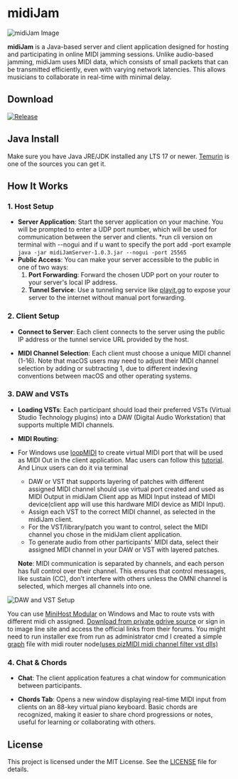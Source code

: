 # midiJam

![midiJam Image](https://github.com/user-attachments/assets/3fe4626b-65b7-4d59-a3c6-9cbb13ac3171)

**midiJam** is a Java-based server and client application designed for hosting and participating in online MIDI jamming sessions. Unlike audio-based jamming, midiJam uses MIDI data, which consists of small packets that can be transmitted efficiently, even with varying network latencies. This allows musicians to collaborate in real-time with minimal delay.

## Download
 [![Release](https://img.shields.io/github/release/serifpersia/midiJam.svg?style=flat-square)](https://github.com/serifpersia/midiJam/releases)

## Java Install
Make sure you have Java JRE/JDK installed any LTS 17 or newer. [Temurin](https://adoptium.net/temurin/releases/) is one of the sources you can get it.

## How It Works

### 1. Host Setup

- **Server Application**: Start the server application on your machine. You will be prompted to enter a UDP port number, which will be used for communication between the server and clients.
  *run cli version on terminal with --nogui and if u want to specify the port add -port <yourport> example `java -jar midiJamServer-1.0.3.jar --nogui -port 25565`
- **Public Access**: You can make your server accessible to the public in one of two ways:
  1. **Port Forwarding**: Forward the chosen UDP port on your router to your server's local IP address.
  2. **Tunnel Service**: Use a tunneling service like [playit.gg](https://playit.gg) to expose your server to the internet without manual port forwarding.

### 2. Client Setup

- **Connect to Server**: Each client connects to the server using the public IP address or the tunnel service URL provided by the host.
  
- **MIDI Channel Selection**: Each client must choose a unique MIDI channel (1-16). Note that macOS users may need to adjust their MIDI channel selection by adding or subtracting 1, due to different indexing conventions between macOS and other operating systems.

### 3. DAW and VSTs

- **Loading VSTs**: Each participant should load their preferred VSTs (Virtual Studio Technology plugins) into a DAW (Digital Audio Workstation) that supports multiple MIDI channels.
  
- **MIDI Routing**:
- For Windows use [loopMIDI](https://www.tobias-erichsen.de/software/loopmidi.html) to create virtual MIDI port that will be used as MIDI Out in the client application. Mac users can follow this [tutorial](https://www.youtube.com/watch?v=IcOA8gHDkgI). And Linux users can do it via terminal
  - DAW or VST that supports layering of patches with different assigned MIDI channel should use virtual port created and used as MIDI Output in midiJam Client app as MIDI Input instead of MIDI device(client app will use this hardware MIDI device as MIDI Input).
  - Assign each VST to the correct MIDI channel, as selected in the midiJam client.
  - For the VST/library/patch you want to control, select the MIDI channel you chose in the midiJam client application.
  - To generate audio from other participants' MIDI data, select their assigned MIDI channel in your DAW or VST with layered patches.
  
  **Note**: MIDI communication is separated by channels, and each person has full control over their channel. This ensures that control messages, like sustain (CC), don’t interfere with others unless the OMNI channel is selected, which merges all channels into one.

![DAW and VST Setup](https://github.com/user-attachments/assets/9be1cee9-abd9-4ff5-b094-192452312b86)

You can use [MiniHost Modular](https://forum.image-line.com/viewtopic.php?f=1919&t=123031) on Windows and Mac to route vsts with different midi ch assigned. [Download from private gdrive source](https://drive.google.com/drive/folders/1TOBFNVziPWlAZdfsVFBB7751qfIr82AN?usp=drive_link) or sign in to image line site and access the official links from their forums. You might need to run installer exe from run as administrator cmd
I created a simple [graph](https://github.com/serifpersia/midiJam/blob/main/midiJam.gra) file with midi router node[(uses pizMIDI midi channel filter vst dlls)](https://www.paulcecchettimusic.com/piz-midi-utilities-archived-download-links/)

### 4. Chat & Chords

- **Chat**: The client application features a chat window for communication between participants.
  
- **Chords Tab**: Opens a new window displaying real-time MIDI input from clients on an 88-key virtual piano keyboard. Basic chords are recognized, making it easier to share chord progressions or notes, useful for learning or collaborating with others.

## License

This project is licensed under the MIT License. See the [LICENSE](LICENSE) file for details.
